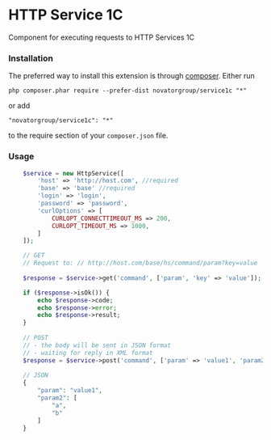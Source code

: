 # HTTP Service 1C
Component for executing requests to HTTP Services 1C

### Installation
The preferred way to install this extension is through [composer](http://getcomposer.org/download/).
Either run
```
php composer.phar require --prefer-dist novatorgroup/service1c "*"
```
or add
```
"novatorgroup/service1c": "*"
```
to the require section of your `composer.json` file.

### Usage
```php
    $service = new HttpService([
        'host' => 'http://host.com', //required
        'base' => 'base' //required
        'login' => 'login',
        'password' => 'password',
        'curlOptions' => [
            CURLOPT_CONNECTTIMEOUT_MS => 200,
            CURLOPT_TIMEOUT_MS => 1000,
        ]
    ]);

    // GET
    // Request to: // http://host.com/base/hs/command/param?key=value
    
    $response = $service->get('command', ['param', 'key' => 'value']);

    if ($response->isOk()) {
        echo $response->code;
        echo $response->error;
        echo $response->result;
    }
    
    // POST
    // - the body will be sent in JSON format
    // - waiting for reply in XML format
    $response = $service->post('command', ['param' => 'value1', 'param2' => ['a', 'b']]);
    
    // JSON
    {
        "param": "value1",
        "param2": [
            "a",
            "b"
        ]    
    }
    
```